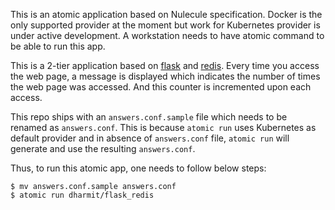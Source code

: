 This is an atomic application based on Nulecule specification. Docker is the
only supported provider at the moment but work for Kubernetes provider is under
active development. A workstation needs to have atomic command to be able to
run this app.

This is a 2-tier application based on [flask](flask.pocoo.org) and
[redis](redis.io). Every time you access the web page, a message is displayed
which indicates the number of times the web page was accessed. And this counter
is incremented upon each access.

This repo ships with an `answers.conf.sample` file which needs to be renamed as
`answers.conf`. This is because `atomic run` uses Kubernetes as default
provider and in absence of `answers.conf` file, `atomic run` will generate and
use the resulting `answers.conf`.

Thus, to run this atomic app, one needs to follow below steps:

~~~
$ mv answers.conf.sample answers.conf
$ atomic run dharmit/flask_redis
~~~
